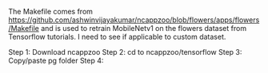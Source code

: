 The Makefile comes from https://github.com/ashwinvijayakumar/ncappzoo/blob/flowers/apps/flowers/Makefile and is used to retrain MobileNetv1 on the flowers dataset from Tensorflow tutorials.
I need to see if applicable to custom dataset.

Step 1: Download ncappzoo 
Step 2: cd to ncappzoo/tensorflow
Step 3: Copy/paste pg folder 
Step 4: 
